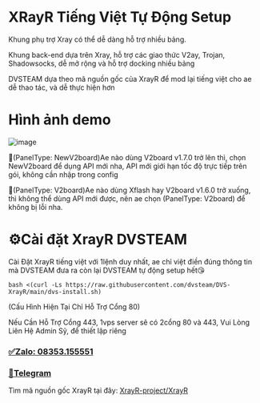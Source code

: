 # XRayR Tiếng Việt Tự Động Setup

Khung phụ trợ Xray có thể dễ dàng hỗ trợ nhiều bảng.

Khung back-end dựa trên Xray, hỗ trợ các giao thức V2ay, Trojan, Shadowsocks, dễ mở rộng và hỗ trợ docking nhiều bảng

DVSTEAM dựa theo mã nguồn gốc của XrayR để mod lại tiếng việt cho ae dễ thao tác, và dễ thực hiện hơn

# Hình ảnh demo

![image](https://github.com/dvsteam/DVS-XrayR/assets/91702958/78d3fd48-04c6-4713-ab39-8baae5d92c92)

🔰(PanelType: NewV2board)Ae nào dùng V2board v1.7.0 trở lên thì, chọn NewV2board để dụng API mới nha, API mới giới hạn tốc độ trực tiếp trên gói, không cần nhập trong config

🔰(PanelType: V2board)Ae nào dùng Xflash hay V2board v1.6.0 trở xuống, thì không thể dùng API mới được, nên ae chọn (PanelType: V2board) để không bị lỗi nha.
# ⚙️Cài đặt XrayR DVSTEAM
Cài Đặt XrayR tiếng việt với 1lệnh duy nhất, ae chỉ việt điền đúng thông tin mà DVSTEAM đưa ra còn lại DVSTEAM tự động setup hết😘

```
bash <(curl -Ls https://raw.githubusercontent.com/dvsteam/DVS-XrayR/main/dvs-install.sh)
```
(Cấu Hình Hiện Tại Chỉ Hỗ Trợ Cổng 80)


Nếu Cần Hỗ Trợ Cổng 443,
1vps server sẽ có 2cổng 80 và 443, Vui Lòng Liên Hệ Admin Sỹ, để thiết lập riêng

### [✅Zalo: 08353.155551](https://zalo.me/dvsteam)

### [🔰Telegram](https://t.me/DuongVanSy)
 


Tìm mã nguồn gốc XrayR tại đây: [XrayR-project/XrayR](https://github.com/XrayR-project/XrayR)
